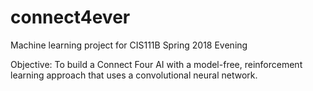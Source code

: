 # connect4ever
Machine learning project for CIS111B Spring 2018 Evening

Objective: To build a Connect Four AI with a model-free, reinforcement learning approach that uses a convolutional neural network. 
